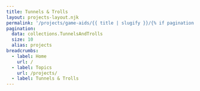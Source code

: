 ```yaml
---
title: Tunnels & Trolls
layout: projects-layout.njk
permalink: '/projects/game-aids/{{ title | slugify }}/{% if pagination.pageNumber > 0 %}{{ pagination.pageNumber + 1 }}{% endif %}/index.html'
pagination:
  data: collections.TunnelsAndTrolls
  size: 10
  alias: projects
breadcrumbs:
  - label: Home
    url: /
  - label: Topics
    url: /projects/
  - label: Tunnels & Trolls
---
```

